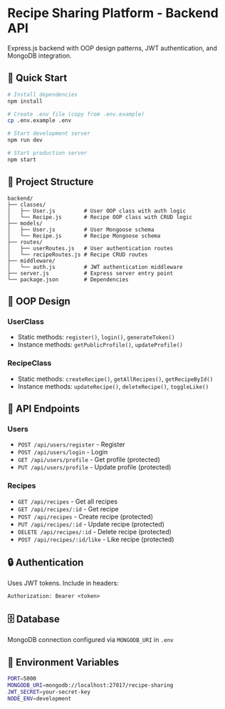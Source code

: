 # Recipe Sharing Platform - Backend API

Express.js backend with OOP design patterns, JWT authentication, and MongoDB integration.

## 🚀 Quick Start

```bash
# Install dependencies
npm install

# Create .env file (copy from .env.example)
cp .env.example .env

# Start development server
npm run dev

# Start production server
npm start
```

## 📁 Project Structure

```
backend/
├── classes/
│   ├── User.js         # User OOP class with auth logic
│   └── Recipe.js       # Recipe OOP class with CRUD logic
├── models/
│   ├── User.js         # User Mongoose schema
│   └── Recipe.js       # Recipe Mongoose schema
├── routes/
│   ├── userRoutes.js   # User authentication routes
│   └── recipeRoutes.js # Recipe CRUD routes
├── middleware/
│   └── auth.js         # JWT authentication middleware
├── server.js           # Express server entry point
└── package.json        # Dependencies
```

## 🔑 OOP Design

### UserClass
- Static methods: `register()`, `login()`, `generateToken()`
- Instance methods: `getPublicProfile()`, `updateProfile()`

### RecipeClass
- Static methods: `createRecipe()`, `getAllRecipes()`, `getRecipeById()`
- Instance methods: `updateRecipe()`, `deleteRecipe()`, `toggleLike()`

## 📡 API Endpoints

### Users
- `POST /api/users/register` - Register
- `POST /api/users/login` - Login
- `GET /api/users/profile` - Get profile (protected)
- `PUT /api/users/profile` - Update profile (protected)

### Recipes
- `GET /api/recipes` - Get all recipes
- `GET /api/recipes/:id` - Get recipe
- `POST /api/recipes` - Create recipe (protected)
- `PUT /api/recipes/:id` - Update recipe (protected)
- `DELETE /api/recipes/:id` - Delete recipe (protected)
- `POST /api/recipes/:id/like` - Like recipe (protected)

## 🔒 Authentication

Uses JWT tokens. Include in headers:
```
Authorization: Bearer <token>
```

## 🗄️ Database

MongoDB connection configured via `MONGODB_URI` in `.env`

## 📝 Environment Variables

```bash
PORT=5000
MONGODB_URI=mongodb://localhost:27017/recipe-sharing
JWT_SECRET=your-secret-key
NODE_ENV=development
```
